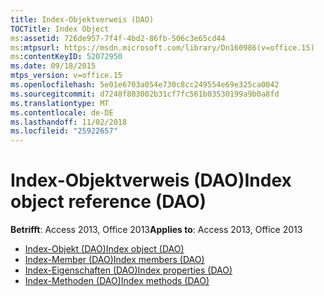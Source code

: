 ```yaml
---
title: Index-Objektverweis (DAO)
TOCTitle: Index Object
ms:assetid: 726de957-7f4f-4bd2-86fb-506c3e65cd44
ms:mtpsurl: https://msdn.microsoft.com/library/Dn160986(v=office.15)
ms:contentKeyID: 52072950
ms.date: 09/18/2015
mtps_version: v=office.15
ms.openlocfilehash: 5e01e6703a054e730c8cc249554e69e325ca0042
ms.sourcegitcommit: d7248f803002b31cf7fc561b03530199a9b0a8fd
ms.translationtype: MT
ms.contentlocale: de-DE
ms.lasthandoff: 11/02/2018
ms.locfileid: "25922657"
---
```

# <a name="index-object-reference-dao"></a><span data-ttu-id="66853-102">Index-Objektverweis (DAO)</span><span class="sxs-lookup"><span data-stu-id="66853-102">Index object reference (DAO)</span></span>

<span data-ttu-id="66853-103">**Betrifft**: Access 2013, Office 2013</span><span class="sxs-lookup"><span data-stu-id="66853-103">**Applies to**: Access 2013, Office 2013</span></span>

- [<span data-ttu-id="66853-104">Index-Objekt (DAO)</span><span class="sxs-lookup"><span data-stu-id="66853-104">Index object (DAO)</span></span>](index-object-dao.md)
- [<span data-ttu-id="66853-105">Index-Member (DAO)</span><span class="sxs-lookup"><span data-stu-id="66853-105">Index members (DAO)</span></span>](index-members-dao.md)
- [<span data-ttu-id="66853-106">Index-Eigenschaften (DAO)</span><span class="sxs-lookup"><span data-stu-id="66853-106">Index properties (DAO)</span></span>](index-properties-dao.md)
- [<span data-ttu-id="66853-107">Index-Methoden (DAO)</span><span class="sxs-lookup"><span data-stu-id="66853-107">Index methods (DAO)</span></span>](index-methods-dao.md)

